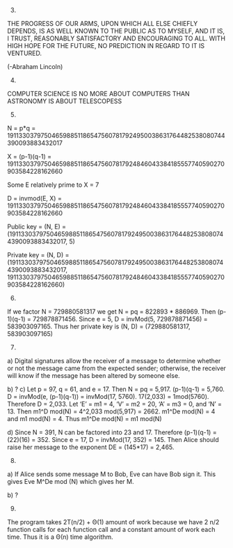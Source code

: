 3.
THE PROGRESS OF OUR ARMS, UPON WHICH ALL ELSE CHIEFLY DEPENDS, IS AS WELL KNOWN TO THE PUBLIC AS TO MYSELF, AND IT IS, I TRUST, REASONABLY SATISFACTORY AND ENCOURAGING TO ALL. WITH HIGH HOPE FOR THE FUTURE, NO PREDICTION IN REGARD TO IT IS VENTURED.

(-Abraham Lincoln)

4.
COMPUTER SCIENCE IS NO MORE ABOUT COMPUTERS THAN ASTRONOMY IS ABOUT TELESCOPESS

5.
N = p*q = 1911330379750465988511865475607817924950038631764482538080744390093883432017

X = (p-1)(q-1) = 1911330379750465988511865475607817924846043384185557740590270903584228162660

Some E relatively prime to X = 7

D = invmod(E, X) = 1911330379750465988511865475607817924846043384185557740590270903584228162660

Public key = (N, E) = (1911330379750465988511865475607817924950038631764482538080744390093883432017, 5)

Private key = (N, D) = (1911330379750465988511865475607817924950038631764482538080744390093883432017, 1911330379750465988511865475607817924846043384185557740590270903584228162660)

6.
If we factor N = 729880581317 we get N = pq = 822893 * 886969. 
Then (p-1)(q-1) = 729878871456.
Since e = 5, D = invMod(5, 729878871456) = 583903097165.
Thus her private key is (N, D) = (729880581317, 583903097165)

7.
a) 
Digital signatures allow the receiver of a message to determine whether or not the message came from the expected sender; otherwise, the receiver will know if the message has been altered by someone else.

b) ?
c) 
Let p = 97, q = 61, and e = 17. 
Then N = pq = 5,917. 
(p-1)(q-1) = 5,760. 
D = invMod(e, (p-1)(q-1)) = invMod(17, 5760). 17(2,033) = 1mod(5760). Therefore D = 2,033.
Let ‘E’ = m1 = 4, ‘V’ = m2 = 20, ‘A’ = m3 = 0, and ‘N’ = 13.
Then m1^D mod(N) = 4^2,033 mod(5,917) = 2662.
m1^De mod(N) = 4 and m1 mod(N) = 4. Thus m1^De mod(N) = m1 mod(N)

d)
Since N = 391, N can be factored into 23 and 17. 
Therefore (p-1)(q-1) = (22)(16) = 352.
Since e = 17, D = invMod(17, 352) = 145.
Then Alice should raise her message to the exponent DE = (145*17) = 2,465.

8.
a) 
If Alice sends some message M to Bob, Eve can have Bob sign it. This gives Eve M^De mod (N) which gives her M.

b)
?

9.
The program takes 2T(n/2) + Θ(1) amount of work because we have 2 n/2 function calls for each function call and a constant amount of work each time. Thus it is a Θ(n) time algorithm.
